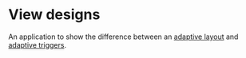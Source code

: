 # View designs
An application to show the difference between an [adaptive layout](https://docs.microsoft.com/en-us/windows/uwp/design/basics/xaml-basics-adaptive-layout) and [adaptive triggers](https://docs.microsoft.com/en-us/uwp/api/Windows.UI.Xaml.AdaptiveTrigger).
